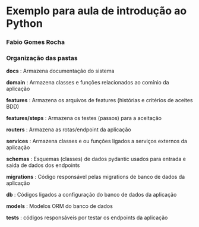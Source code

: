 # Exemplo para aula de introdução ao Python
### Fabio Gomes Rocha

### Organização das pastas

**docs** : Armazena documentação do sistema

**domain** : Armazena classes e funções relacionados ao comínio da aplicação

**features** : Armazena os arquivos de features (histórias e critérios de aceites BDD)

**features/steps** : Armazena os testes (passos) para a aceitação

**routers** : Armazena as rotas/endpoint da aplicação

**services** : Armazena classes e ou funções ligados a serviços externos da aplicação

**schemas** : Esquemas (classes) de dados pydantic usados para entrada e saída de dados dos endpoints

**migrations** : Código responsável pelas migrations de banco de dados da aplicação

**db** : Códigos ligados a configuração do banco de dados da aplicação

**models** : Modelos ORM do banco de dados

**tests** : códigos responsáveis por testar os endpoints da aplicação
